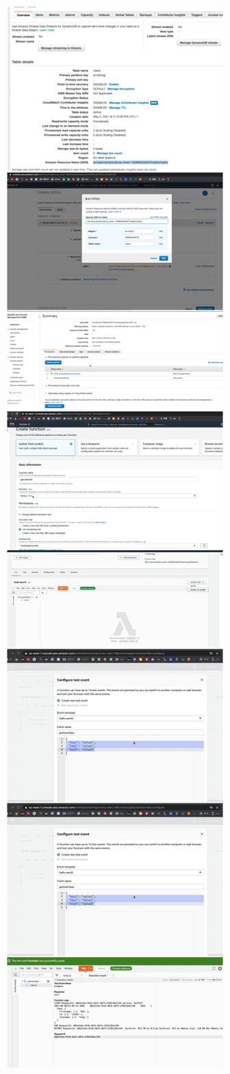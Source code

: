 ![](2021-05-05-14-20-03.png)
![](2021-05-05-14-41-49.png)
![](2021-05-05-14-42-34.png)
![](2021-05-05-14-45-37.png)
![](2021-05-05-14-46-56.png)
![](2021-05-05-15-01-54.png)
![](2021-05-05-15-01-55.png)
![](2021-05-05-15-03-36.png)
